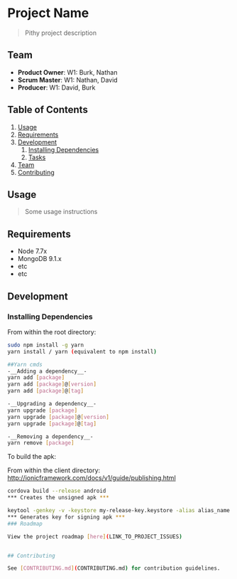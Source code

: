 # Project Name

> Pithy project description

## Team

  - __Product Owner__: W1: Burk, Nathan
  - __Scrum Master__: W1: Nathan, David
  - __Producer__: W1: David, Burk

## Table of Contents

1. [Usage](#Usage)
1. [Requirements](#requirements)
1. [Development](#development)
    1. [Installing Dependencies](#installing-dependencies)
    1. [Tasks](#tasks)
1. [Team](#team)
1. [Contributing](#contributing)

## Usage

> Some usage instructions

## Requirements

- Node 7.7x
- MongoDB 9.1.x
- etc
- etc

## Development

### Installing Dependencies

From within the root directory:

```sh
sudo npm install -g yarn
yarn install / yarn (equivalent to npm install)

##Yarn cmds
-__Adding a dependency__-
yarn add [package]
yarn add [package]@[version]
yarn add [package]@[tag]

-__Upgrading a dependency__-
yarn upgrade [package]
yarn upgrade [package]@[version]
yarn upgrade [package]@[tag]

-__Removing a dependency__-
yarn remove [package]

```

To build the apk:

From within the client directory:
http://ionicframework.com/docs/v1/guide/publishing.html

```sh
cordova build --release android
*** Creates the unsigned apk ***

keytool -genkey -v -keystore my-release-key.keystore -alias alias_name -keyalg RSA -keysize 2048 -validity 10000
*** Generates key for signing apk ***
### Roadmap

View the project roadmap [here](LINK_TO_PROJECT_ISSUES)


## Contributing

See [CONTRIBUTING.md](CONTRIBUTING.md) for contribution guidelines.
